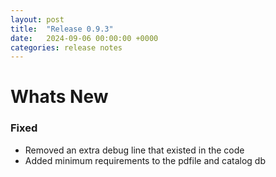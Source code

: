 ```yaml
---
layout: post
title:  "Release 0.9.3"
date:   2024-09-06 00:00:00 +0000
categories: release notes
---
```


# Whats New

### Fixed

- Removed an extra debug line that existed in the code
- Added minimum requirements to the pdfile and catalog db


